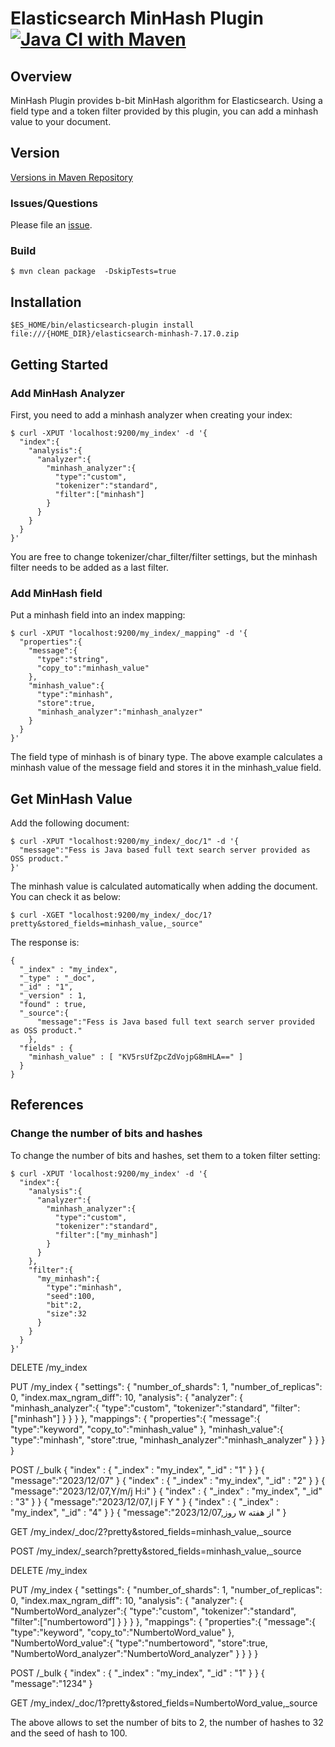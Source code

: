 Elasticsearch MinHash Plugin
[![Java CI with Maven](https://github.com/codelibs/elasticsearch-minhash/actions/workflows/maven.yml/badge.svg)](https://github.com/codelibs/elasticsearch-minhash/actions/workflows/maven.yml)
=======================

## Overview

MinHash Plugin provides b-bit MinHash algorithm for Elasticsearch.
Using a field type and a token filter provided by this plugin, you can add a minhash value to your document.

## Version

[Versions in Maven Repository](https://repo1.maven.org/maven2/org/codelibs/elasticsearch-minhash/)

### Issues/Questions

Please file an [issue](https://github.com/codelibs/elasticsearch-minhash/issues "issue").

### Build

    $ mvn clean package  -DskipTests=true



## Installation

    $ES_HOME/bin/elasticsearch-plugin install file:///{HOME_DIR}/elasticsearch-minhash-7.17.0.zip


## Getting Started

### Add MinHash Analyzer

First, you need to add a minhash analyzer when creating your index:

    $ curl -XPUT 'localhost:9200/my_index' -d '{
      "index":{
        "analysis":{
          "analyzer":{
            "minhash_analyzer":{
              "type":"custom",
              "tokenizer":"standard",
              "filter":["minhash"]
            }
          }
        }
      }
    }'

You are free to change tokenizer/char\_filter/filter settings, but the minhash filter needs to be added as a last filter.

### Add MinHash field

Put a minhash field into an index mapping:

    $ curl -XPUT "localhost:9200/my_index/_mapping" -d '{
      "properties":{
        "message":{
          "type":"string",
          "copy_to":"minhash_value"
        },
        "minhash_value":{
          "type":"minhash",
          "store":true,
          "minhash_analyzer":"minhash_analyzer"
        }
      }
    }'

The field type of minhash is of binary type.
The above example calculates a minhash value of the message field and stores it in the minhash\_value field.

## Get MinHash Value

Add the following document:

    $ curl -XPUT "localhost:9200/my_index/_doc/1" -d '{
      "message":"Fess is Java based full text search server provided as OSS product."
    }'

The minhash value is calculated automatically when adding the document.
You can check it as below:

    $ curl -XGET "localhost:9200/my_index/_doc/1?pretty&stored_fields=minhash_value,_source"

The response is:

    {
      "_index" : "my_index",
      "_type" : "_doc",
      "_id" : "1",
      "_version" : 1,
      "found" : true,
      "_source":{
          "message":"Fess is Java based full text search server provided as OSS product."
        },
      "fields" : {
        "minhash_value" : [ "KV5rsUfZpcZdVojpG8mHLA==" ]
      }
    }

## References

### Change the number of bits and hashes

To change the number of bits and hashes, set them to a token filter setting:

    $ curl -XPUT 'localhost:9200/my_index' -d '{
      "index":{
        "analysis":{
          "analyzer":{
            "minhash_analyzer":{
              "type":"custom",
              "tokenizer":"standard",
              "filter":["my_minhash"]
            }
          }
        },
        "filter":{
          "my_minhash":{
            "type":"minhash",
            "seed":100,
            "bit":2,
            "size":32
          }
        }
      }
    }'




DELETE /my_index

PUT /my_index
{
  "settings": {
    "number_of_shards": 1,
    "number_of_replicas": 0,
    "index.max_ngram_diff": 10,
    "analysis": {
      "analyzer": {
        "minhash_analyzer":{
          "type":"custom",
          "tokenizer":"standard",
          "filter":["minhash"]
        }
      }
    }
  },
  "mappings": {
    "properties":{
    "message":{
      "type":"keyword",
      "copy_to":"minhash_value"
    },
    "minhash_value":{
      "type":"minhash",
      "store":true,
      "minhash_analyzer":"minhash_analyzer"
    }
   }
  }
}



POST /_bulk
{ "index" : { "_index" : "my_index", "_id" : "1" } }
{ "message":"2023/12/07" }
{ "index" : { "_index" : "my_index", "_id" : "2" } }
{ "message":"2023/12/07,Y/m/j H:i" }
{ "index" : { "_index" : "my_index", "_id" : "3" } }
{ "message":"2023/12/07,l j F Y " }
{ "index" : { "_index" : "my_index", "_id" : "4" } }
{ "message":"2023/12/07,روز w از هفته " }

GET /my_index/_doc/2?pretty&stored_fields=minhash_value,_source



POST /my_index/_search?pretty&stored_fields=minhash_value,_source






DELETE /my_index

PUT /my_index
{
  "settings": {
    "number_of_shards": 1,
    "number_of_replicas": 0,
    "index.max_ngram_diff": 10,
    "analysis": {
      "analyzer": {
        "NumbertoWord_analyzer":{
          "type":"custom",
          "tokenizer":"standard",
          "filter":["numbertoword"]
        }
      }
    }
  },
  "mappings": {
    "properties":{
    "message":{
      "type":"keyword",
      "copy_to":"NumbertoWord_value"
    },
    "NumbertoWord_value":{
      "type":"numbertoword",
      "store":true,
      "NumbertoWord_analyzer":"NumbertoWord_analyzer"
    }
   }
  }
}



POST /_bulk
{ "index" : { "_index" : "my_index", "_id" : "1" } }
{ "message":"1234" }

GET /my_index/_doc/1?pretty&stored_fields=NumbertoWord_value,_source









The above allows to set the number of bits to 2, the number of hashes to 32 and the seed of hash to 100.

